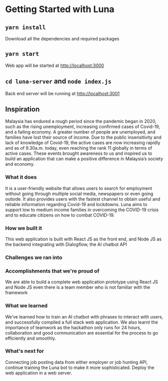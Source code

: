# Getting Started with Luna

## `yarn install`

Download all the dependencies and required packages

## `yarn start`

Web app will be started at <http://localhost:3000>

## `cd luna-server` and `node index.js`

Back end server will be running at <http://localhost:3001>

## Inspiration

Malaysia has endured a rough period since the pandemic began in 2020, such as the rising unemployment, increasing confirmed cases of Covid-19, and a failing economy. A greater number of people are unemployed, and families have lost their source of income. Due to the public insensitivity and lack of knowledge of Covid-19, the active cases are now increasing rapidly and as of 9.30a.m. today, even reaching the rank 11 globally in terms of active cases. These events brought awareness to us and inspired us to build an application that can make a positive difference in Malaysia’s society and economy.

### What it does

It is a user-friendly website that allows users to search for employment without going through multiple social media, newspapers or even going outside. It also provides users with the fastest channel to obtain useful and reliable information regarding Covid-19 and lockdowns. Luna aims to support low to medium income families in overcoming the COVID-19 crisis and to educate citizens on how to combat COVID-19.

### How we built it

This web application is built with React JS as the front end, and Node JS as the backend integrating with Dialogflow, the AI chatbot API

### Challenges we ran into

### Accomplishments that we're proud of

We are able to build a complete web application prototype using React JS and Node JS even there is a team member who is not familiar with the framework

### What we learned

We’ve learned how to train an AI chatbot with phrases to interact with users, and successfully compiled a full stack web application. We also learnt the importance of teamwork as the hackathon only runs for 24 hours, collaboration and good communication are essential for the process to go efficiently and smoothly.

### What's next for

Connecting job posting data from either employer or job hunting API, continue training the Luna bot to make it more sophisticated. Deploy the web application in a web server.
